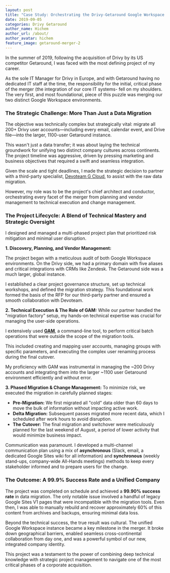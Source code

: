 ```yaml
---
layout: post
title: "Case Study: Orchestrating the Drivy-Getaround Google Workspace Merger"
date: 2019-09-05
categories: Drivy Getaround
author_name: Hichem
author_url: /about/
author_avatar: hichem
feature_image: getaround-merger-2
---
```


In the summer of 2019, following the acquisition of Drivy by its US competitor Getaround, I was faced with the most defining project of my career. 

As the sole IT Manager for Drivy in Europe, and with Getaround having no dedicated IT staff at the time, the responsibility for the initial, critical phase of the merger (the integration of our core IT systems- fell on my shoulders. The very first, and most foundational, piece of this puzzle was merging our two distinct Google Workspace environments.

### The Strategic Challenge: More Than Just a Data Migration

The objective was technically complex but strategically vital: migrate all 200+ Drivy user accounts—including every email, calendar event, and Drive file—into the larger, 1100-user Getaround instance. 

This wasn't just a data transfer; it was about laying the technical groundwork for unifying two distinct company cultures across continents. The project timeline was aggressive, driven by pressing marketing and business objectives that required a swift and seamless integration.

Given the scale and tight deadlines, I made the strategic decision to partner with a third-party specialist, [Devoteam G Cloud](https://gcloud.devoteam.com/), to assist with the raw data migration. 

However, my role was to be the project's chief architect and conductor, orchestrating every facet of the merger from planning and vendor management to technical execution and change management.

### The Project Lifecycle: A Blend of Technical Mastery and Strategic Oversight

I designed and managed a multi-phased project plan that prioritized risk mitigation and minimal user disruption.

**1. Discovery, Planning, and Vendor Management:**

The project began with a meticulous audit of both Google Workspace environments. 
On the Drivy side, we had a primary domain with five aliases and critical integrations with CRMs like Zendesk. The Getaround side was a much larger, global instance. 

I established a clear project governance structure, set up technical workshops, and defined the migration strategy. This foundational work formed the basis of the RFP for our third-party partner and ensured a smooth collaboration with Devoteam.

**2. Technical Execution & The Role of GAM:**
While our partner handled the "migration factory" setup, my hands-on technical expertise was crucial for managing the user-side operations. 

I extensively used **[GAM](https://github.com/GAM-team/GAM)**, a command-line tool, to perform critical batch operations that were outside the scope of the migration tools.

This included creating and mapping user accounts, managing groups with specific parameters, and executing the complex user renaming process during the final cutover. 

My proficiency with GAM was instrumental in managing the ~200 Drivy accounts and integrating them into the larger ~1100 user Getaround environment efficiently and without error.

**3. Phased Migration & Change Management:**
To minimize risk, we executed the migration in carefully planned stages:

* **Pre-Migration:** We first migrated all "cold" data older than 60 days to move the bulk of information without impacting active work.
* **Delta Migration:** Subsequent passes migrated more recent data, which I scheduled after work hours to avoid disruption.
* **The Cutover:** The final migration and switchover were meticulously planned for the last weekend of August, a period of lower activity that would minimize business impact.

Communication was paramount. I developed a multi-channel communication plan using a mix of **asynchronous** (Slack, email, a dedicated Google Sites wiki for all information) and **synchronous** (weekly stand-ups, company-wide All-Hands meetings) methods to keep every stakeholder informed and to prepare users for the change.

### The Outcome: A 99.9% Success Rate and a Unified Company

The project was completed on schedule and achieved a **99.90% success rate** in data migration. The only notable issue involved a handful of legacy Google Sites V1 pages that were incompatible with the migration tools. Even then, I was able to manually rebuild and recover approximately 60% of this content from archives and backups, ensuring minimal data loss.

Beyond the technical success, the true result was cultural. The unified Google Workspace instance became a key milestone in the merger. It broke down geographical barriers, enabled seamless cross-continental collaboration from day one, and was a powerful symbol of our new, integrated company identity. 

This project was a testament to the power of combining deep technical knowledge with strategic project management to navigate one of the most critical phases of a corporate acquisition.